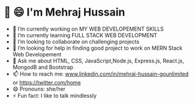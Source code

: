 # 👋 😄 I'm Mehraj Hussain


- 🔭 I’m currently working on MY WEB DEVELOPEMENT SKILLS
- 🌱 I’m currently learning FULL STACK WEB DEVELOPMENT
- 👯 I’m looking to collaborate on challenging projects
- 🤔 I’m looking for help in finding good project to work on MERN Stack Web Developement
- 💬 Ask me about HTML, CSS, JavaScript,Node.js, Express.js, React.js, MongodB and Bootstrap
- 📫 How to reach me: www.linkedin.com/in/mehraj-hussain-gounlimited or https://twitter.com/home
- 😄 Pronouns: she/her 
- ⚡ Fun fact: I like to talk mindlessly

